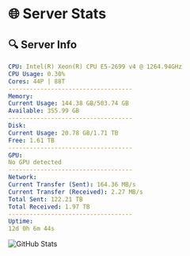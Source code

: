 # 🌐 Server Stats
## 🔍 Server Info
```yaml
CPU: Intel(R) Xeon(R) CPU E5-2699 v4 @ 1264.94GHz
CPU Usage: 0.30%
Cores: 44P | 88T
-----------------------------------
Memory:
Current Usage: 144.38 GB/503.74 GB
Available: 355.99 GB
-----------------------------------
Disk:
Current Usage: 20.78 GB/1.71 TB
Free: 1.61 TB
-----------------------------------
GPU:
No GPU detected
-----------------------------------
Network:
Current Transfer (Sent): 164.36 MB/s
Current Transfer (Received): 2.27 MB/s
Total Sent: 122.21 TB
Total Received: 1.97 TB
-----------------------------------
Uptime:
12d 0h 6m 44s
```
![GitHub Stats](https://img.shields.io/badge/Updated-2025-02-19_22:50:02-blue)